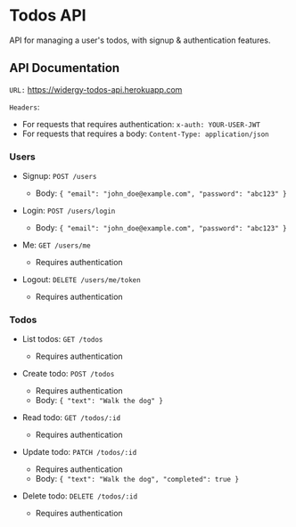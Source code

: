 Todos API
=========
API for managing a user's todos, with signup & authentication features.

## API Documentation

`URL:` https://widergy-todos-api.herokuapp.com

`Headers`:
  + For requests that requires authentication: `x-auth: YOUR-USER-JWT`
  + For requests that requires a body: `Content-Type: application/json`

### Users

+ Signup: `POST /users`
  + Body: `{ "email": "john_doe@example.com", "password": "abc123" }`

+ Login: `POST /users/login`
  + Body: `{ "email": "john_doe@example.com", "password": "abc123" }`

+ Me: `GET /users/me`
  + Requires authentication

+ Logout: `DELETE /users/me/token`
  + Requires authentication

### Todos

+ List todos: `GET /todos`
  + Requires authentication

+ Create todo: `POST /todos`
  + Requires authentication
  + Body: `{ "text": "Walk the dog" }`

+ Read todo: `GET /todos/:id`
  + Requires authentication

+ Update todo: `PATCH /todos/:id`
  + Requires authentication
  + Body: `{ "text": "Walk the dog", "completed": true }`

+ Delete todo: `DELETE /todos/:id`
  + Requires authentication
